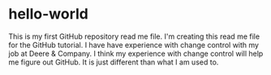 # hello-world
This is my first GitHub repository read me file.
I'm creating this read me file for the GitHub tutorial.  I have have experience with change control with my job at Deere & Company.  I think my experience with change control will help me figure out GitHub.  It is just different than what I am used to.
